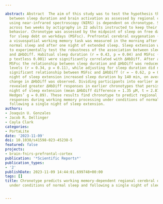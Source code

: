 ---
abstract: Abstract  The aim of this study was to test the hypothesis that the association
  between sleep duration and brain activation as assessed by regional cerebral oxygenation
  using near-infrared spectroscopy (NIRS) is dependent on chronotype. Sleep was tracked
  across two weeks by actigraphy in 22 adults instructed to keep their normal sleep
  behavior. Chronotype was assessed by the midpoint of sleep on free days corrected
  for sleep debt on workdays (MSFsc). Prefrontal cerebral oxygenation (ΔHbDiff) during
  a visuospatial working memory task was measured in the morning after a night of
  normal sleep and after one night of extended sleep. Sleep extension was included
  to experimentally test the robustness of the association between sleep duration
  and ΔHbDiff. Habitual sleep duration (r = 0.43, p = 0.04) and MSFsc (r = − 0.66,
  p textless 0.001) were significantly correlated with ΔHbDiff. After adjusting for
  MSFsc the relationship between sleep duration and ΔHbDiff was reduced to nonsignificant
  levels (r = 0.34, p = 0.11), while adjusting for sleep duration did not change the
  significant relationship between MSFsc and ΔHbDiff (r = − 0.62, p = 0.001). One
  night of sleep extension increased sleep duration by 140 min, on average, but no
  change in ΔHbDiff was observed. Dividing participants into earlier and later chronotypes
  revealed greater ΔHbDiff responses in earlier chronotypes that persisted after the
  night of sleep extension (mean ΔHbDiff difference = 1.35 μM, t = 2.87, p = 0.006,
  Hedges’ g = 0.89). These results find chronotype to predict regional cerebral oxygenation
  responses during working memory processing under conditions of normal sleep and
  following a single night of sleep extension.
authors:
- Joaquin U. Gonzales
- Jacob R. Dellinger
- Cayla Clark
categories:
- PortaLite
date: '2023-11-09'
doi: 10.1038/s41598-023-45238-5
featured: false
projects:
- brain-fnirs-prefrontal-cortex
publication: '*Scientific Reports*'
publication_types:
- '2'
publishDate: 2023-11-09 14:44:01.699748+00:00
tags: []
title: Chronotype predicts working memory-dependent regional cerebral oxygenation
  under conditions of normal sleep and following a single night of sleep extension

---
